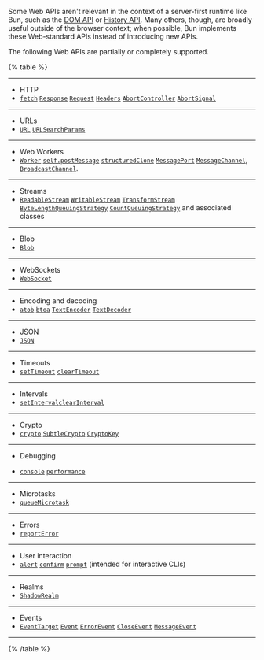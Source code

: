 Some Web APIs aren't relevant in the context of a server-first runtime like Bun, such as the [DOM API](https://developer.mozilla.org/en-US/docs/Web/API/HTML_DOM_API#html_dom_api_interfaces) or [History API](https://developer.mozilla.org/en-US/docs/Web/API/History_API). Many others, though, are broadly useful outside of the browser context; when possible, Bun implements these Web-standard APIs instead of introducing new APIs.

The following Web APIs are partially or completely supported.

{% table %}

---

- HTTP
- [`fetch`](https://developer.mozilla.org/en-US/docs/Web/API/fetch)
  [`Response`](https://developer.mozilla.org/en-US/docs/Web/API/Response)
  [`Request`](https://developer.mozilla.org/en-US/docs/Web/API/Request)
  [`Headers`](https://developer.mozilla.org/en-US/docs/Web/API/Headers)
  [`AbortController`](https://developer.mozilla.org/en-US/docs/Web/API/AbortController)
  [`AbortSignal`](https://developer.mozilla.org/en-US/docs/Web/API/AbortSignal)

---

- URLs
- [`URL`](https://developer.mozilla.org/en-US/docs/Web/API/URL)
  [`URLSearchParams`](https://developer.mozilla.org/en-US/docs/Web/API/URLSearchParams)

---

- Web Workers
- [`Worker`](https://developer.mozilla.org/en-US/docs/Web/API/Worker)
  [`self.postMessage`](https://developer.mozilla.org/en-US/docs/Web/API/DedicatedWorkerGlobalScope/postMessage)
  [`structuredClone`](https://developer.mozilla.org/en-US/docs/Web/API/structuredClone)
  [`MessagePort`](https://developer.mozilla.org/en-US/docs/Web/API/MessagePort)
  [`MessageChannel`](https://developer.mozilla.org/en-US/docs/Web/API/MessageChannel), [`BroadcastChannel`](https://developer.mozilla.org/en-US/docs/Web/API/BroadcastChannel).

---

- Streams
- [`ReadableStream`](https://developer.mozilla.org/en-US/docs/Web/API/ReadableStream)
  [`WritableStream`](https://developer.mozilla.org/en-US/docs/Web/API/WritableStream)
  [`TransformStream`](https://developer.mozilla.org/en-US/docs/Web/API/TransformStream)
  [`ByteLengthQueuingStrategy`](https://developer.mozilla.org/en-US/docs/Web/API/ByteLengthQueuingStrategy)
  [`CountQueuingStrategy`](https://developer.mozilla.org/en-US/docs/Web/API/CountQueuingStrategy) and associated classes

---

- Blob
- [`Blob`](https://developer.mozilla.org/en-US/docs/Web/API/Blob)

---

- WebSockets
- [`WebSocket`](https://developer.mozilla.org/en-US/docs/Web/API/WebSocket)

---

- Encoding and decoding
- [`atob`](https://developer.mozilla.org/en-US/docs/Web/API/atob)
  [`btoa`](https://developer.mozilla.org/en-US/docs/Web/API/btoa)
  [`TextEncoder`](https://developer.mozilla.org/en-US/docs/Web/API/TextEncoder)
  [`TextDecoder`](https://developer.mozilla.org/en-US/docs/Web/API/TextDecoder)

---

- JSON
- [`JSON`](https://developer.mozilla.org/en-US/docs/Web/JavaScript/Reference/Global_Objects/JSON)

---

- Timeouts
- [`setTimeout`](https://developer.mozilla.org/en-US/docs/Web/API/setTimeout)
  [`clearTimeout`](https://developer.mozilla.org/en-US/docs/Web/API/clearTimeout)

---

- Intervals
- [`setInterval`](https://developer.mozilla.org/en-US/docs/Web/API/setInterval)[`clearInterval`](https://developer.mozilla.org/en-US/docs/Web/API/clearInterval)

---

- Crypto
- [`crypto`](https://developer.mozilla.org/en-US/docs/Web/API/Crypto)
  [`SubtleCrypto`](https://developer.mozilla.org/en-US/docs/Web/API/SubtleCrypto)
  [`CryptoKey`](https://developer.mozilla.org/en-US/docs/Web/API/CryptoKey)

---

- Debugging

- [`console`](https://developer.mozilla.org/en-US/docs/Web/API/console)
  [`performance`](https://developer.mozilla.org/en-US/docs/Web/API/Performance)

---

- Microtasks
- [`queueMicrotask`](https://developer.mozilla.org/en-US/docs/Web/API/queueMicrotask)

---

- Errors
- [`reportError`](https://developer.mozilla.org/en-US/docs/Web/API/reportError)

---

- User interaction
- [`alert`](https://developer.mozilla.org/en-US/docs/Web/API/Window/alert)
  [`confirm`](https://developer.mozilla.org/en-US/docs/Web/API/Window/confirm)
  [`prompt`](https://developer.mozilla.org/en-US/docs/Web/API/Window/prompt) (intended for interactive CLIs)

<!-- - Blocking. Prints the alert message to terminal and awaits `[ENTER]` before proceeding. -->
<!-- - Blocking. Prints confirmation message and awaits `[y/N]` input from user. Returns `true` if user entered `y` or `Y`, `false` otherwise.
- Blocking. Prints prompt message and awaits user input. Returns the user input as a string. -->

---

- Realms
- [`ShadowRealm`](https://github.com/tc39/proposal-shadowrealm)

---

- Events
- [`EventTarget`](https://developer.mozilla.org/en-US/docs/Web/API/EventTarget)
  [`Event`](https://developer.mozilla.org/en-US/docs/Web/API/Event)
  [`ErrorEvent`](https://developer.mozilla.org/en-US/docs/Web/API/ErrorEvent)
  [`CloseEvent`](https://developer.mozilla.org/en-US/docs/Web/API/CloseEvent)
  [`MessageEvent`](https://developer.mozilla.org/en-US/docs/Web/API/MessageEvent)

---

{% /table %}

